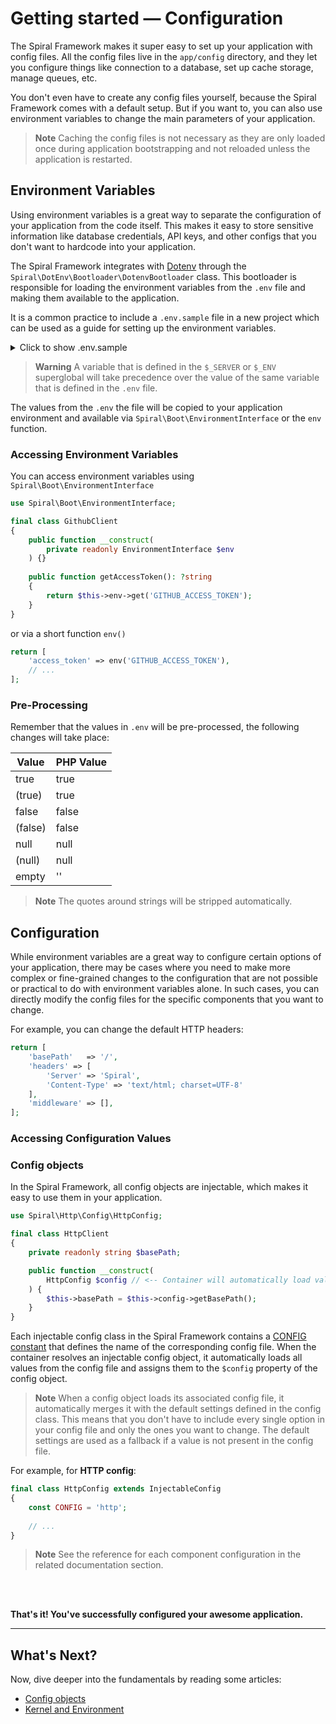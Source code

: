 # Getting started — Configuration

The Spiral Framework makes it super easy to set up your application with config files. All the config files live in the
`app/config` directory, and they let you configure things like connection to a database, set up cache storage, manage
queues, etc.

You don't even have to create any config files yourself, because the Spiral Framework comes with a default setup. But if
you want to, you can also use environment variables to change the main parameters of your application.

> **Note**
> Caching the config files is not necessary as they are only loaded once during application bootstrapping and not
> reloaded unless the application is restarted.

## Environment Variables

Using environment variables is a great way to separate the configuration of your application from the code itself. This
makes it easy to store sensitive information like database credentials, API keys, and other configs that you don't want 
to hardcode into your application.

The Spiral Framework integrates with [Dotenv](https://github.com/vlucas/phpdotenv) through the
`Spiral\DotEnv\Bootloader\DotenvBootloader` class. This bootloader is responsible for loading the environment variables
from the `.env` file and making them available to the application.

It is a common practice to include a `.env.sample` file in a new project which can be used as a guide for setting up the
environment variables.

<details>
  <summary>Click to show .env.sample</summary>

```dotenv .env
# Environment (prod or local)
APP_ENV=local

# Debug mode set to TRUE disables view caching and enables higher verbosity
DEBUG=true
VERBOSITY_LEVEL=verbose # basic, verbose, debug

# Set to an application specific value, used to encrypt/decrypt cookies etc
ENCRYPTER_KEY=...

# Monolog
MONOLOG_DEFAULT_CHANNEL=default
MONOLOG_DEFAULT_LEVEL=DEBUG # DEBUG, INFO, NOTICE, WARNING, ERROR, CRITICAL, ALERT, EMERGENCY

# Queue
QUEUE_CONNECTION=roadrunner

# Cache
CACHE_STORAGE=roadrunner

# Telemetry
TELEMETRY_DRIVER=null

# Serializer
DEFAULT_SERIALIZER_FORMAT=json # csv, xml, yaml

# Session
SESSION_LIFETIME=86400
SESSION_COOKIE=sid

# Authorization
AUTH_TOKEN_TRANSPORT=cookie
AUTH_TOKEN_STORAGE=session

# Mailer
MAILER_DSN=
MAILER_FROM="My site <no-reply@site.com>"
```

</details>

> **Warning**
> A variable that is defined in the `$_SERVER` or `$_ENV` superglobal will take precedence over the value 
> of the same variable that is defined in the `.env` file.

The values from the `.env` the file will be copied to your application environment and available
via `Spiral\Boot\EnvironmentInterface` or the `env` function.

### Accessing Environment Variables

You can access environment variables using `Spiral\Boot\EnvironmentInterface`

```php
use Spiral\Boot\EnvironmentInterface;

final class GithubClient
{
    public function __construct(
        private readonly EnvironmentInterface $env
    ) {}
    
    public function getAccessToken(): ?string
    {
        return $this->env->get('GITHUB_ACCESS_TOKEN');
    }
}
```

or via a short function `env()`

```php 
return [
    'access_token' => env('GITHUB_ACCESS_TOKEN'),
    // ...
];
```

### Pre-Processing

Remember that the values in `.env` will be pre-processed, the following changes will take place:

| Value   | PHP Value |
|---------|-----------|
| true    | true      |
| (true)  | true      |
| false   | false     |
| (false) | false     |
| null    | null      |
| (null)  | null      |
| empty   | ''        |

> **Note**
> The quotes around strings will be stripped automatically.

## Configuration

While environment variables are a great way to configure certain options of your application, there may be cases where
you need to make more complex or fine-grained changes to the configuration that are not possible or practical to do with
environment variables alone. In such cases, you can directly modify the config files for the specific components that
you want to change.

For example, you can change the default HTTP headers:

```php app/config/http.php
return [
    'basePath'   => '/',
    'headers' => [
        'Server' => 'Spiral',
        'Content-Type' => 'text/html; charset=UTF-8'
    ],
    'middleware' => [],
];
```

### Accessing Configuration Values

### Config objects

In the Spiral Framework, all config objects are injectable, which makes it easy to use them in your application.

```php
use Spiral\Http\Config\HttpConfig;

final class HttpClient 
{
    private readonly string $basePath;

    public function __construct(
        HttpConfig $config // <-- Container will automatically load values from app/config/http.php
    ) {
        $this->basePath = $this->config->getBasePath();
    }
}
```

Each injectable config class in the Spiral Framework contains
a [CONFIG constant](https://github.com/spiral/http/blob/master/src/Config/HttpConfig.php#L19) that defines the name of
the corresponding config file. When the container resolves an injectable config object, it automatically loads all
values from the config file and assigns them to the `$config` property of the config object.

> **Note**
> When a config object loads its associated config file, it automatically merges it with the default settings defined in
> the config class. This means that you don't have to include every single option in your config file and only the ones
> you want to change. The default settings are used as a fallback if a value is not present in the config file.

For example, for **HTTP config**:

```php spiral/framework/src/Http/src/Config/HttpConfig.php
final class HttpConfig extends InjectableConfig
{
    const CONFIG = 'http';
    
    // ...
}
```

> **Note**
> See the reference for each component configuration in the related documentation section.

<br><br>

**That's it! You've successfully configured your awesome application.**

<hr>

## What's Next?

Now, dive deeper into the fundamentals by reading some articles:

* [Config objects](../framework/config.md)
* [Kernel and Environment](../framework/kernel.md)